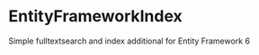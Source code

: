 EntityFrameworkIndex
====================

Simple fulltextsearch and index additional for Entity Framework 6
